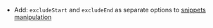 * Add: `excludeStart` and `excludeEnd` as separate options to [snippets manipulation](snippets/snippets-manipulation)